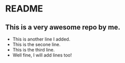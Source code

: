 # README

## This is a very awesome repo by me.

- This is another line I added.
- This is the secone line.
- This is the third line.
- Well fine, I will add lines too!

